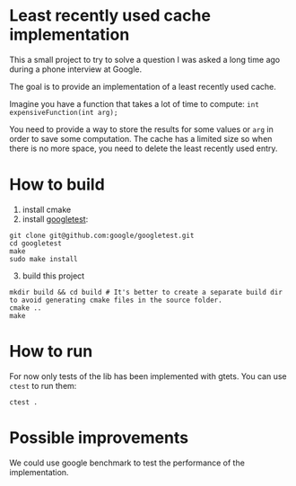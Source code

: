 # Least recently used cache implementation

This a small project to try to solve a question I was asked a long time ago during a phone interview at Google.

The goal is to provide an implementation of a least recently used cache.

Imagine you have a function that takes a lot of time to compute:
`int expensiveFunction(int arg);`

You need to provide a way to store the results for some values or `arg` in order to save some computation.
The cache has a limited size so when there is no more space, you need to delete the least recently used entry.

# How to build
1. install cmake
2. install [googletest](https://github.com/google/googletest):
```
git clone git@github.com:google/googletest.git
cd googletest
make
sudo make install
```

3. build this project
```
mkdir build && cd build # It's better to create a separate build dir to avoid generating cmake files in the source folder.
cmake ..
make
```

# How to run

For now only tests of the lib has been implemented with gtets.
You can use `ctest` to run them:
```
ctest .
```


# Possible improvements

We could use google benchmark to test the performance of the implementation.
